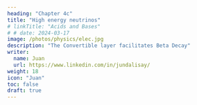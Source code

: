 ```yaml
---
heading: "Chapter 4c"
title: "High energy neutrinos"
# linkTitle: "Acids and Bases"
# # date: 2024-03-17
image: /photos/physics/elec.jpg
description: "The Convertible layer facilitates Beta Decay"
writer:
  name: Juan
  url: https://www.linkedin.com/in/jundalisay/
weight: 18
icon: "Juan"
toc: false
draft: true
---
```



